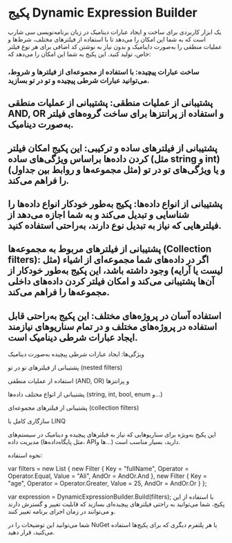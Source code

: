 # پکیج Dynamic Expression Builder
یک ابزار کاربردی برای ساخت و ایجاد عبارات دینامیک در زبان برنامه‌نویسی سی شارپ است که به شما این امکان را می‌دهد تا با استفاده از فیلترهای مختلف، شرط‌ها و عملیات منطقی را به‌صورت داینامیک و بدون نیاز به نوشتن کد اضافی برای هر نوع فیلتر خاص، تولید کنید. این پکیج به شما این امکان را می‌دهد که:

### ساخت عبارات پیچیده: با استفاده از مجموعه‌ای از فیلترها و شروط، می‌توانید عبارات شرطی پیچیده و تو در تو بسازید.

## پشتیبانی از عملیات منطقی: پشتیبانی از عملیات منطقی AND, OR و استفاده از پرانتزها برای ساخت گروه‌های فیلتر به‌صورت دینامیک.

## پشتیبانی از فیلترهای ساده و ترکیبی: این پکیج امکان فیلتر کردن داده‌ها براساس ویژگی‌های ساده (مثل string و int) و یا ویژگی‌های تو در تو (مثل مجموعه‌ها و روابط بین جداول) را فراهم می‌کند.

## پشتیبانی از انواع داده‌ها: پکیج به‌طور خودکار انواع داده‌ها را شناسایی و تبدیل می‌کند و به شما اجازه می‌دهد از فیلترهایی که نیاز به تبدیل نوع دارند، به‌راحتی استفاده کنید.

## پشتیبانی از فیلترهای مربوط به مجموعه‌ها (Collection filters): اگر در داده‌های شما مجموعه‌ای از اشیاء (مثل لیست یا آرایه) وجود داشته باشد، این پکیج به‌طور خودکار از آن‌ها پشتیبانی می‌کند و امکان فیلتر کردن داده‌های داخلی مجموعه‌ها را فراهم می‌کند.

## استفاده آسان در پروژه‌های مختلف: این پکیج به‌راحتی قابل استفاده در پروژه‌های مختلف و در تمام سناریوهای نیازمند ایجاد عبارات شرطی دینامیک است.

ویژگی‌ها:
ایجاد عبارات شرطی پیچیده به‌صورت دینامیک

پشتیبانی از فیلترهای تو در تو (nested filters)

استفاده از عملیات منطقی (AND, OR) و پرانتزها

پشتیبانی از انواع مختلف داده‌ها (string, int, bool, enum و...)

پشتیبانی از فیلترهای مجموعه‌ای (collection filters)

سازگاری کامل با LINQ

این پکیج به‌ویژه برای سناریوهایی که نیاز به فیلترهای پیچیده و دینامیک در سیستم‌های مدیریت داده (مثل پایگاه‌داده‌ها، APIها و...) دارید، بسیار مناسب است.

نحوه استفاده:

var filters = new List<Filter>
{
    new Filter
    {
        Key = "fullName",
        Operator = Operator.Equal,
        Value = "Ali",
        AndOr = AndOr.And
    },
    new Filter
    {
        Key = "age",
        Operator = Operator.Greater,
        Value = 25,
        AndOr = AndOr.Or
    }
};

var expression = DynamicExpressionBuilder.Build<MyEntity>(filters);
با استفاده از این پکیج، شما می‌توانید به راحتی فیلترهای پیچیده‌ای بسازید که قابلیت تغییر و گسترش دارند و می‌توانند در زمان اجرای برنامه تغییر کنند.

شما می‌توانید این توضیحات را در NuGet یا هر پلتفرم دیگری که برای پکیج‌ها استفاده می‌کنید، قرار دهید.
